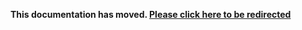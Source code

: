 **This documentation has moved. [Please click here to be redirected](https://sdk.taboola.com/docs/taboola-ios-sdk-install?ref=old_github)**

